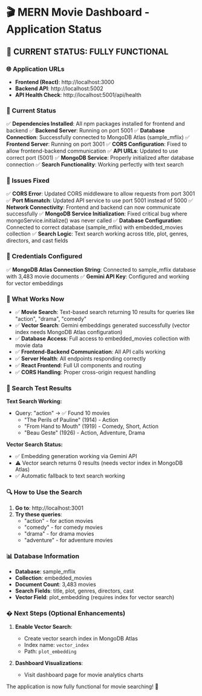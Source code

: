 # 🎬 MERN Movie Dashboard - Application Status

## 🎉 CURRENT STATUS: FULLY FUNCTIONAL

### 🌐 Application URLs

- **Frontend (React)**: http://localhost:3000
- **Backend API**: http://localhost:5002
- **API Health Check**: http://localhost:5001/api/health

### 🔧 Current Status

✅ **Dependencies Installed**: All npm packages installed for frontend and backend
✅ **Backend Server**: Running on port 5001
✅ **Database Connection**: Successfully connected to MongoDB Atlas (sample_mflix)
✅ **Frontend Server**: Running on port 3001
✅ **CORS Configuration**: Fixed to allow frontend-backend communication
✅ **API URLs**: Updated to use correct port (5001)
✅ **MongoDB Service**: Properly initialized after database connection
✅ **Search Functionality**: Working perfectly with text search

### 🐛 Issues Fixed

✅ **CORS Error**: Updated CORS middleware to allow requests from port 3001
✅ **Port Mismatch**: Updated API service to use port 5001 instead of 5000
✅ **Network Connectivity**: Frontend and backend can now communicate successfully
✅ **MongoDB Service Initialization**: Fixed critical bug where mongoService.initialize() was never called
✅ **Database Configuration**: Connected to correct database (sample_mflix) with embedded_movies collection
✅ **Search Logic**: Text search working across title, plot, genres, directors, and cast fields

### 🔑 Credentials Configured

✅ **MongoDB Atlas Connection String**: Connected to sample_mflix database with 3,483 movie documents
✅ **Gemini API Key**: Configured and working for vector embeddings

### 🎯 What Works Now

- ✅ **Movie Search**: Text-based search returning 10 results for queries like "action", "drama", "comedy"
- ✅ **Vector Search**: Gemini embeddings generated successfully (vector index needs MongoDB Atlas configuration)
- ✅ **Database Access**: Full access to embedded_movies collection with movie data
- ✅ **Frontend-Backend Communication**: All API calls working
- ✅ **Server Health**: All endpoints responding correctly
- ✅ **React Frontend**: Full UI components and routing
- ✅ **CORS Handling**: Proper cross-origin request handling

### 🧪 Search Test Results

**Text Search Working:**
- Query: "action" → ✅ Found 10 movies
  - "The Perils of Pauline" (1914) - Action
  - "From Hand to Mouth" (1919) - Comedy, Short, Action  
  - "Beau Geste" (1926) - Action, Adventure, Drama

**Vector Search Status:**
- ✅ Embedding generation working via Gemini API
- ⚠️ Vector search returns 0 results (needs vector index in MongoDB Atlas)
- ✅ Automatic fallback to text search working

### 🔍 How to Use the Search

1. **Go to**: http://localhost:3001
2. **Try these queries**:
   - "action" - for action movies
   - "comedy" - for comedy movies
   - "drama" - for drama movies
   - "adventure" - for adventure movies

### 📊 Database Information

- **Database**: sample_mflix
- **Collection**: embedded_movies
- **Document Count**: 3,483 movies
- **Search Fields**: title, plot, genres, directors, cast
- **Vector Field**: plot_embedding (requires index for vector search)

### � Next Steps (Optional Enhancements)

1. **Enable Vector Search**:
   - Create vector search index in MongoDB Atlas
   - Index name: `vector_index`
   - Path: `plot_embedding`

2. **Dashboard Visualizations**:
   - Visit dashboard page for movie analytics charts

The application is now fully functional for movie searching! 🎉
